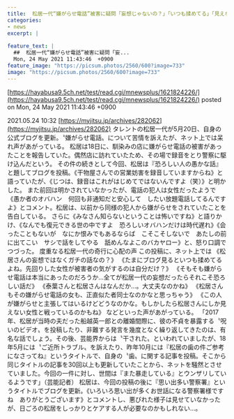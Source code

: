```yaml
---
title:  松居一代“嫌がらせ電話”被害に疑問「妄想じゃないの？」「いつも揉めてる」「見えない女性と戦っている」  
categories:
- news
excerpt: |
  
feature_text: |
  ##  松居一代“嫌がらせ電話”被害に疑問「妄...
  Mon, 24 May 2021 11:43:46  +0900
feature_image: "https://picsum.photos/2560/600?image=733"
image: "https://picsum.photos/2560/600?image=733"
---
```


[https://hayabusa9.5ch.net/test/read.cgi/mnewsplus/1621824226/](https://hayabusa9.5ch.net/test/read.cgi/mnewsplus/1621824226/)
posted on Mon, 24 May 2021 11:43:46  +0900

<!--more-->

2021.05.24 10:32 [https://myjitsu.jp/archives/282062](https://myjitsu.jp/archives/282062) タレントの松居一代が5月20日、自身の公式ブログを更新。〝嫌がらせ電話〟について苦情を訴えたが、ネット上では呆れ声があがっている。 松居は18日に、馴染みの店に嫌がらせ電話の被害があったことを報告していた。偶然店に訪れていたため、その場で録音をとり警察に駆け込んだという。 その件の続きとして今回、松居は『恐ろしい人の愚かな話』と題してブログを投稿。《干物屋さんでの営業妨害を録音していますからね》と語っていたが、《じつは、録音はこれがはじめてではないんですよ（笑）》と明かした。 また前回は明かされていなかったが、電話の犯人は女性だったようで《愚か者のオバハン　何回も非通知だと安心して　したい放題電話してるんですよ》とコメント。松居は、以前から同様の犯人から嫌がらせをされていたことを告白している。 さらに《みなさん知らないということは怖いですね》と語りかけ、《なんでも復元できる世の中ですよ　恐ろしいオバハンだけは時代遅れ》《会ったこともないが　なにか恨みでもあるならば　こそこそしないで　あたしの前に出てこい　サシで話をしてやる　舐めんなよこのバカヤロー》と、怒り口調でつづった。 度重なる松居一代の奇行に心配の声 この投稿に、ネット上では 《松居さんの妄想ではなくガチの話なの？》 《たまにブログ見るといつも揉めてるよね。先回りした女性が被害者の気がするのは自分だけ？》 《そもそも嫌がらせ電話は本当にあったのだろうか…全てが松居一代の妄想だったらそれこそ恐ろしい話だ》 《泰葉さんと松居さんはなんだか…。大丈夫なのかね》 《松居さんもその嫌がらせ電話の女も、正直似た者同士なのかなと思っちゃう》 《この人が嫌がらせと主張してはいるけどどうなのかな。もしかしたら松居さんにしか見えない女性と戦っているのかもね》 などといった声があがっている。 「2017年、松居が当時の夫だった船越英一郎との離婚間際に、彼の不貞を暴露する〝呪いのビデオ〟を投稿したり、非難する発言を幾度となく繰り返してきたのは、有名な話でしょう。その後、芸能界からは〝干された〟といわれていましたが、18年5月には〝ご近所トラブル〟を訴えたり、昨年10月には『松居の歯の件ご参考になさってね』というタイトルで、自身の〝歯〟に関する記事を投稿。そこから同じタイトルの記事を30回以上も更新していたことから、ネットを騒然とさせていました。今回の一件に対し、世間は『また暴走している』とウンザリしているようです」（芸能記者） 松居は、今回の投稿の後に『思い出多い警察署』というタイトルでブログを更新。《いろいろ思い出が多くお世話になる警察署様ですね　ありがとうございます》とコメントし、悪びれた様子は見せていなかったが、日ごろの松居をしっかりとケアする人が必要なのかもしれない…。

